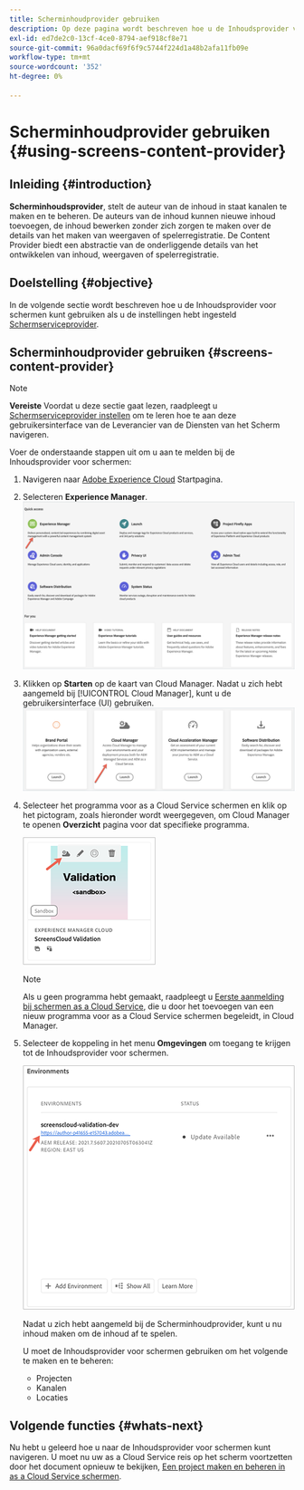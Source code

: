 ```yaml
---
title: Scherminhoudprovider gebruiken
description: Op deze pagina wordt beschreven hoe u de Inhoudsprovider voor schermen kunt gebruiken om inhoud te maken.
exl-id: ed7de2c0-13cf-4ce0-8794-aef918cf8e71
source-git-commit: 96a0dacf69f6f9c5744f224d1a48b2afa11fb09e
workflow-type: tm+mt
source-wordcount: '352'
ht-degree: 0%

---
```


# Scherminhoudprovider gebruiken {#using-screens-content-provider}

## Inleiding {#introduction}

**Scherminhoudsprovider**, stelt de auteur van de inhoud in staat kanalen te maken en te beheren. De auteurs van de inhoud kunnen nieuwe inhoud toevoegen, de inhoud bewerken zonder zich zorgen te maken over de details van het maken van weergaven of spelerregistratie. De Content Provider biedt een abstractie van de onderliggende details van het ontwikkelen van inhoud, weergaven of spelerregistratie.

## Doelstelling {#objective}

In de volgende sectie wordt beschreven hoe u de Inhoudsprovider voor schermen kunt gebruiken als u de instellingen hebt ingesteld [Schermserviceprovider](https://experienceleague.adobe.com/docs/experience-manager-cloud-service/screens-as-cloud-service/configure-screens-cloud/navigating-to-screens-services-provider.html?lang=en).

## Scherminhoudprovider gebruiken {#screens-content-provider}

>[!NOTE]
>**Vereiste**
>Voordat u deze sectie gaat lezen, raadpleegt u [Schermserviceprovider instellen](https://experienceleague.adobe.com/docs/experience-manager-cloud-service/screens-as-cloud-service/configure-screens-cloud/navigating-to-screens-services-provider.html?lang=en) om te leren hoe te aan deze gebruikersinterface van de Leverancier van de Diensten van het Scherm navigeren.

Voer de onderstaande stappen uit om u aan te melden bij de Inhoudsprovider voor schermen:

1. Navigeren naar [Adobe Experience Cloud](https://experience.adobe.com) Startpagina.

1. Selecteren **Experience Manager**.
   ![](/help/implementing/cloud-manager/getting-access-to-aem-in-cloud/assets/landing-page1.png)

1. Klikken op **Starten** op de kaart van Cloud Manager. Nadat u zich hebt aangemeld bij [!UICONTROL Cloud Manager], kunt u de gebruikersinterface (UI) gebruiken.
   ![](/help/implementing/cloud-manager/getting-access-to-aem-in-cloud/assets/landing-page2.png)

1. Selecteer het programma voor as a Cloud Service schermen en klik op het pictogram, zoals hieronder wordt weergegeven, om Cloud Manager te openen **Overzicht** pagina voor dat specifieke programma.

   ![](/help/screens-cloud/assets/configure/screens-cp-1.png)

   >[!NOTE]
   >Als u geen programma hebt gemaakt, raadpleegt u [Eerste aanmelding bij schermen as a Cloud Service](https://experienceleague.adobe.com/docs/experience-manager-cloud-service/screens-as-cloud-service/onboarding-screens-cloud/first-time-login-screens-cloud.html?lang=en), die u door het toevoegen van een nieuw programma voor as a Cloud Service schermen begeleidt, in Cloud Manager.


1. Selecteer de koppeling in het menu **Omgevingen** om toegang te krijgen tot de Inhoudsprovider voor schermen.

   ![](/help/screens-cloud/assets/configure/screens-cp-2.png)

   Nadat u zich hebt aangemeld bij de Scherminhoudprovider, kunt u nu inhoud maken om de inhoud af te spelen.

   U moet de Inhoudsprovider voor schermen gebruiken om het volgende te maken en te beheren:

   * Projecten
   * Kanalen
   * Locaties

## Volgende functies {#whats-next}

Nu hebt u geleerd hoe u naar de Inhoudsprovider voor schermen kunt navigeren. U moet nu uw as a Cloud Service reis op het scherm voortzetten door het document opnieuw te bekijken, [Een project maken en beheren in as a Cloud Service schermen](https://experienceleague.adobe.com/docs/experience-manager-cloud-service/screens-as-cloud-service/create-content/creating-projects-screens-cloud.html?lang=en).
